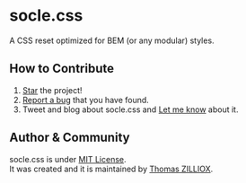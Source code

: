 socle.css
======

A CSS reset optimized for BEM (or any modular) styles.


How to Contribute
--------

1. [Star](https://github.com/tzi/socle.css/stargazers) the project!
2. [Report a bug](https://github.com/tzi/socle.css/issues/new) that you have found.
3. Tweet and blog about socle.css and [Let me know](https://twitter.com/iamtzi) about it.


Author & Community
--------

socle.css is under [MIT License](http://tzi.mit-license.org/).<br>
It was created and it is maintained by [Thomas ZILLIOX](http://tzi.fr).
